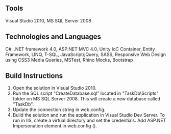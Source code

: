 Tools
-----
Visual Studio 2010, 
MS SQL Server 2008

Technologies and Languages
--------------------------
C#, 
.NET framework 4.0, 
ASP.NET MVC 4.0, 
Unity IoC Container, 
Entity Framework, 
LINQ, 
T-SQL, 
JavaScript/jQuery, 
SASS, 
Responsive Web Design using CSS3 Media Queries, 
MSTest, 
Rhino Mocks, 
Bootstrap

Build Instructions
------------------
1) Open the solution in Visual Studio 2010.
2) Run the SQL script "CreateDatabase.sql" located in "TaskDb\Scripts" folder on MS SQL Server 2008. This will create a new database called "TaskDb".
3) Update the connection string in web.config.
4) Build the solution and run the application in Visual Studio Dev Server. To run in IIS, create a virtual directory and set the credentials. Add ASP.NET Impersonation 
element in web.config (<identity impersonate="true"/>).

